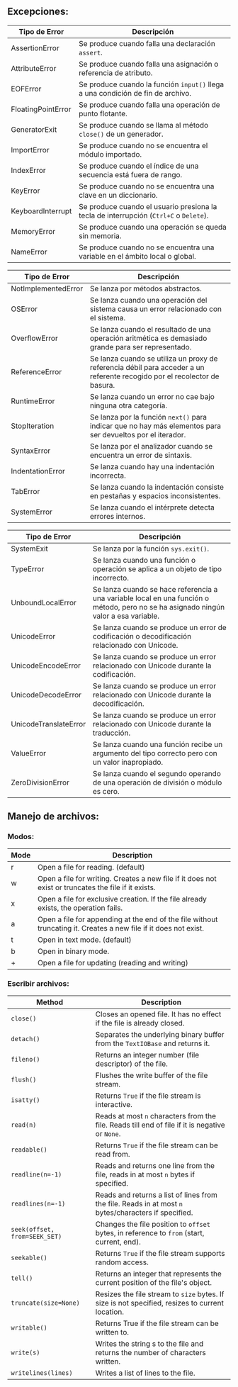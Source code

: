## Excepciones:

| Tipo de Error         | Descripción                                                     |
|-----------------------|-------------------------------------------------------------------|
| AssertionError        | Se produce cuando falla una declaración `assert`.                 |
| AttributeError        | Se produce cuando falla una asignación o referencia de atributo.  |
| EOFError              | Se produce cuando la función `input()` llega a una condición de fin de archivo. |
| FloatingPointError    | Se produce cuando falla una operación de punto flotante.          |
| GeneratorExit         | Se produce cuando se llama al método `close()` de un generador.   |
| ImportError           | Se produce cuando no se encuentra el módulo importado.            |
| IndexError            | Se produce cuando el índice de una secuencia está fuera de rango.  |
| KeyError              | Se produce cuando no se encuentra una clave en un diccionario.     |
| KeyboardInterrupt    | Se produce cuando el usuario presiona la tecla de interrupción (`Ctrl+C` o `Delete`). |
| MemoryError           | Se produce cuando una operación se queda sin memoria.              |
| NameError             | Se produce cuando no se encuentra una variable en el ámbito local o global. |

| Tipo de Error         | Descripción                                                     |
|-----------------------|-----------------------------------------------------------------|
| NotImplementedError  | Se lanza por métodos abstractos.                                |
| OSError              | Se lanza cuando una operación del sistema causa un error relacionado con el sistema. |
| OverflowError        | Se lanza cuando el resultado de una operación aritmética es demasiado grande para ser representado. |
| ReferenceError       | Se lanza cuando se utiliza un proxy de referencia débil para acceder a un referente recogido por el recolector de basura. |
| RuntimeError         | Se lanza cuando un error no cae bajo ninguna otra categoría.    |
| StopIteration        | Se lanza por la función `next()` para indicar que no hay más elementos para ser devueltos por el iterador. |
| SyntaxError          | Se lanza por el analizador cuando se encuentra un error de sintaxis. |
| IndentationError     | Se lanza cuando hay una indentación incorrecta.                 |
| TabError             | Se lanza cuando la indentación consiste en pestañas y espacios inconsistentes. |
| SystemError          | Se lanza cuando el intérprete detecta errores internos.         |

| Tipo de Error         | Descripción                                                     |
|-----------------------|-----------------------------------------------------------------|
| SystemExit            | Se lanza por la función `sys.exit()`.                           |
| TypeError             | Se lanza cuando una función o operación se aplica a un objeto de tipo incorrecto. |
| UnboundLocalError     | Se lanza cuando se hace referencia a una variable local en una función o método, pero no se ha asignado ningún valor a esa variable. |
| UnicodeError          | Se lanza cuando se produce un error de codificación o decodificación relacionado con Unicode. |
| UnicodeEncodeError    | Se lanza cuando se produce un error relacionado con Unicode durante la codificación. |
| UnicodeDecodeError    | Se lanza cuando se produce un error relacionado con Unicode durante la decodificación. |
| UnicodeTranslateError | Se lanza cuando se produce un error relacionado con Unicode durante la traducción. |
| ValueError            | Se lanza cuando una función recibe un argumento del tipo correcto pero con un valor inapropiado. |
| ZeroDivisionError     | Se lanza cuando el segundo operando de una operación de división o módulo es cero. |

## Manejo de archivos:
### Modos:

| Mode | Description |
|------|-------------|
| r    | Open a file for reading. (default) |
| w    | Open a file for writing. Creates a new file if it does not exist or truncates the file if it exists. |
| x    | Open a file for exclusive creation. If the file already exists, the operation fails. |
| a    | Open a file for appending at the end of the file without truncating it. Creates a new file if it does not exist. |
| t    | Open in text mode. (default) |
| b    | Open in binary mode. |
| +    | Open a file for updating (reading and writing) |

### Escribir archivos:

| Method     | Description |
|------------|-------------|
| `close()`    | Closes an opened file. It has no effect if the file is already closed. |
| `detach()`   | Separates the underlying binary buffer from the `TextIOBase` and returns it. |
| `fileno()`   | Returns an integer number (file descriptor) of the file. |
| `flush()`    | Flushes the write buffer of the file stream. |
| `isatty()`   | Returns `True` if the file stream is interactive. |
| `read(n)`    | Reads at most `n` characters from the file. Reads till end of file if it is negative or `None`. |
| `readable()` | Returns `True` if the file stream can be read from. |
| `readline(n=-1)`  | Reads and returns one line from the file, reads in at most `n` bytes if specified.
| `readlines(n=-1)` | Reads and returns a list of lines from the file. Reads in at most `n` bytes/characters if specified. |
| `seek(offset, from=SEEK_SET)` | Changes the file position to `offset` bytes, in reference to `from` (start, current, end). |
| `seekable()`   | Returns `True` if the file stream supports random access. |
| `tell()`       | Returns an integer that represents the current position of the file's object. |
| `truncate(size=None)` | Resizes the file stream to `size` bytes. If size is not specified, resizes to current location. |
| `writable()`   | Returns True if the file stream can be written to. |
| `write(s)`     | Writes the string s to the file and returns the number of characters written. |
| `writelines(lines)`  | Writes a list of lines to the file.|

